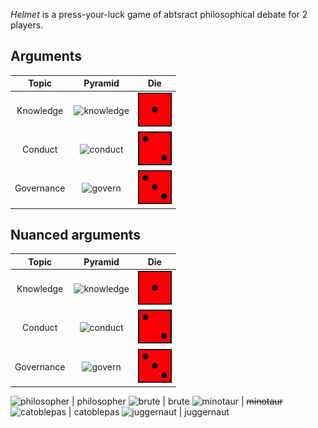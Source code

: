 *Helmet* is a press-your-luck game of abtsract philosophical debate for 2 players.

Arguments
---------

 Topic | Pyramid | Die
 :---: | :---: | :---:
 Knowledge | ![knowledge](http://images.fogus.me/games/pyramid-games/images/pd-puppy.png) | ![knowledge6](http://raw.githubusercontent.com/fogus/spiel/master/pyramidenspiel/helmet/graphics/die1.png)
 Conduct | ![conduct](http://images.fogus.me/games/pyramid-games/images/pd-philosopher.png) | ![conduct6](http://raw.githubusercontent.com/fogus/spiel/master/pyramidenspiel/helmet/graphics/die2.png)
 Governance | ![govern](http://images.fogus.me/games/pyramid-games/images/pd-brute.png) | ![govern6](http://raw.githubusercontent.com/fogus/spiel/master/pyramidenspiel/helmet/graphics/die3.png)

Nuanced arguments 
-----------------

 Topic | Pyramid | Die
 :---: | :---: | :---:
 Knowledge | ![knowledge](http://images.fogus.me/games/pyramid-games/images/pd-puppy.png) | ![knowledge6](http://raw.githubusercontent.com/fogus/spiel/master/pyramidenspiel/helmet/graphics/die1.png)
 Conduct | ![conduct](http://images.fogus.me/games/pyramid-games/images/pd-philosopher.png) | ![conduct6](http://raw.githubusercontent.com/fogus/spiel/master/pyramidenspiel/helmet/graphics/die2.png)
 Governance | ![govern](http://images.fogus.me/games/pyramid-games/images/pd-brute.png) | ![govern6](http://raw.githubusercontent.com/fogus/spiel/master/pyramidenspiel/helmet/graphics/die3.png)

 ![philosopher](http://images.fogus.me/games/pyramid-games/images/pd-philosopher.png) | philosopher
 ![brute](http://images.fogus.me/games/pyramid-games/images/pd-brute.png) | brute
 ![minotaur](http://images.fogus.me/games/pyramid-games/images/pd-minotaur.png) | <strike>minotaur</strike>
 ![catoblepas](http://images.fogus.me/games/pyramid-games/images/pd-catoblepas.png) | catoblepas
 ![juggernaut](http://images.fogus.me/games/pyramid-games/images/pd-juggernaut.png) | juggernaut